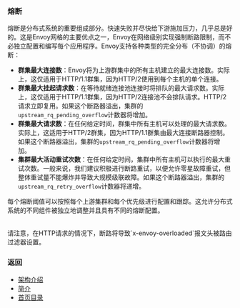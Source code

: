 ### 熔断

熔断是分布式系统的重要组成部分。快速失败并尽快给下游施加压力，几乎总是好的。这是Envoy网格的主要优点之一，Envoy在网络级别实现强制断路限制，而不必独立配置和编写每个应用程序。Envoy支持各种类型的完全分布（不协调）的熔断：

- **群集最大连接数**：Envoy将为上游群集中的所有主机建立的最大连接数。实际上，这仅适用于HTTP/1.1群集，因为HTTP/2使用到每个主机的单个连接。
- **群集最大挂起请求数**：在等待就绪连接池连接时将排队的最大请求数。实际上，这仅适用于HTTP/1.1群集，因为HTTP/2连接池不会排队请求。HTTP/2请求立即复用。如果这个断路器溢出，集群的`upstream_rq_pending_overflow`计数器将增加。
- **群集最大请求数**：在任何给定时间，群集中所有主机可以处理的最大请求数。实际上，这适用于HTTP/2群集，因为HTTP/1.1群集由最大连接断路器控制。如果这个断路器溢出，集群的`upstream_rq_pending_overflow`计数器将增加。
- **集群最大活动重试次数**：在任何给定时间，集群中所有主机可以执行的最大重试次数。一般来说，我们建议积极进行断路重试，以便允许零星故障重试，但整体重试量不能爆炸并导致大规模级联故障。如果这个断路器溢出，集群的`upstream_rq_retry_overflow`计数器将递增。

每个熔断阈值可以按照每个上游集群和每个优先级进行配置和跟踪。这允许分布式系统的不同组件被独立地调整并且具有不同的熔断配置。

<br />
请注意，在HTTP请求的情况下，断路将导致`x-envoy-overloaded`报文头被路由过滤器设置。


### 返回
- [架构介绍](../Architectureoverview.md)
- [简介](../../Introduction.md)
- [首页目录](../../README.md)
